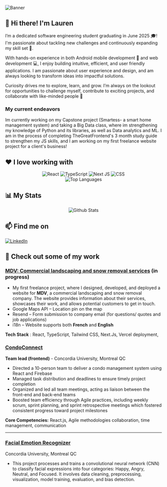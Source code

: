 
![Banner](https://github.com/user-attachments/assets/ac9bebda-3686-4c6c-9f97-7789c40e2c61)

## 👋 Hi there! I'm Lauren 
I’m a dedicated software engineering student graduating in June 2025 🎓! I'm passionate about tackling new challenges and continuously expanding my skill set 🧠.  

With hands-on experience in both Android mobile development 📱 and web development 💻, I enjoy building intuitive, efficient, and user friendly applications. I am passionate about user experience and design, and am always looking to transform ideas into impactful solutions.

Curiosity drives me to explore, learn, and grow. I’m always on the lookout for opportunities to challenge myself, contribute to exciting projects, and collaborate with like-minded people 🚀

### My current endeavors
Im currently working on my Capstone project (Smartess- a smart home management system) and taking a Big Data class, where im strengthening my knowledge of Python and its libraries, as well as Data analytics and ML. I am in the process of completing TheGreatFrontend's 3 month study guide to strengthen my JS skills, and I am working on my first freelance website project for a client's business!

## ❤ I love working with
<div displaanay="flex", align="center", padding-bottom="50px">
  <img src="https://img.shields.io/badge/react-%2320232a.svg?style=for-the-badge&logo=react&logoColor=%2361DAFB" alt="React"/>
  <img src="https://img.shields.io/badge/typescript-%23007ACC.svg?style=for-the-badge&logo=typescript&logoColor=white" alt="TypeScript"/>
  <img src="https://img.shields.io/badge/Next-black?style=for-the-badge&logo=next.js&logoColor=white" alt="Next JS"/>
  <img src="https://img.shields.io/badge/css3-%231572B6.svg?style=for-the-badge&logo=css3&logoColor=white" alt="CSS"/>
</div>

<div align="center">
  <img src="https://github-readme-stats.vercel.app/api/top-langs/?username=laurenrigante&layout=compact&theme=radical" alt="Top Languages"/>
</div>


## 📊 My Stats
<div align="center">
  <img src="https://github-readme-stats.vercel.app/api?username=laurenrigante&show_icons=true&theme=radical" alt="Github Stats"/>
</div>



## 📫 Find me on 
<div display="flex">
  <a href="https://www.linkedin.com/in/lauren-rigante/">
    <img src="https://img.shields.io/badge/linkedin-%230077B5.svg?style=for-the-badge&logo=linkedin&logoColor=white" alt="LinkedIn"/>
  </a>
</div>



## 👀 Check out some of my work
### [MDV: Commercial landscaping and snow removal services](https://mdv-five.vercel.app/en)  (in progress)
- My first freelance project, where I designed, developed, and deployed a website for **MDV**, a commercial landscaping and snow removal company. The website provides information about their services, showcases their work, and allows potential customers to get in touch.
- Google Maps API – Location pin on the map
- Resend – Form submission to company email (for questions/ quotes and job applications)
- i18n – Website supports both **French** and **English**

  
**Tech Stack** : React, TypeScript, Tailwind CSS, Next.Js, Vercel deployment,

  
  
### [CondoConnect](https://github.com/leobrod44/Mini-Capstone)
**Team lead (frontend)** - Concordia University, Montreal QC 
- Directed a 10-person team to deliver a condo management system using React and Firebase
- Managed task distribution and deadlines to ensure timely project completion 
- Organized and led all team meetings, acting as liaison between the front-end and back-end teams
- Boosted team efficiency through Agile practices, including weekly scrum, sprint planning, and sprint retrospective meetings which fostered consistent progress toward project milestones

**Core Competencies:** React.js, Agile methodologies collaboration, time management, communication

---

### [Facial Emotion Recognizer](https://github.com/mattflahertyy/Machine-Learning-Facial-Recognition)
Concordia University, Montreal QC
- This project processes and trains a convolutional neural network (CNN) to classify facial expressions into four categories: Happy, Angry, Neutral, and Focused. It involves data cleaning, preprocessing, visualization, model training, evaluation, and bias detection.
  
